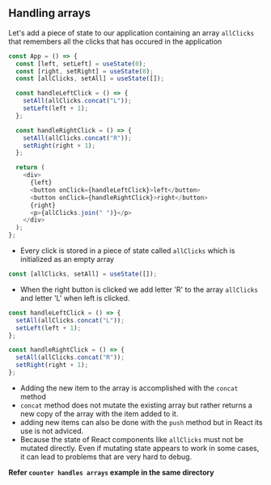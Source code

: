 ## Handling arrays

Let's add a piece of state to our application containing an array `allClicks` that remembers all the clicks that has occured in the application

```js
const App = () => {
  const [left, setLeft] = useState(0);
  const [right, setRight] = useState(0);
  const [allClicks, setAll] = useState([]);

  const handleLeftClick = () => {
    setAll(allClicks.concat("L"));
    setLeft(left + 1);
  };

  const handleRightClick = () => {
    setAll(allClicks.concat("R"));
    setRight(right + 1);
  };

  return (
    <div>
      {left}
      <button onClick={handleLeftClick}>left</button>
      <button onClick={handleRightClick}>right</button>
      {right}
      <p>{allClicks.join(" ")}</p>
    </div>
  );
};
```

- Every click is stored in a piece of state called `allClicks` which is initialized as an empty array

```js
const [allClicks, setAll] = useState([]);
```

- When the right button is clicked we add letter 'R' to the array `allClicks` and letter 'L' when left is clicked.

```js
const handleLeftClick = () => {
  setAll(allClicks.concat("L"));
  setLeft(left + 1);
};

const handleRightClick = () => {
  setAll(allClicks.concat("R"));
  setRight(right + 1);
};
```

- Adding the new item to the array is accomplished with the `concat` method
- `concat` method does not mutate the existing array but rather returns a new copy of the array with the item added to it.
- adding new items can also be done with the `push` method but in React its use is not adviced.
- Because the state of React components like `allClicks` must not be mutated directly. Even if mutating state appears to work in some cases, it can lead to problems that are very hard to debug.

**Refer `counter handles arrays` example in the same directory**
